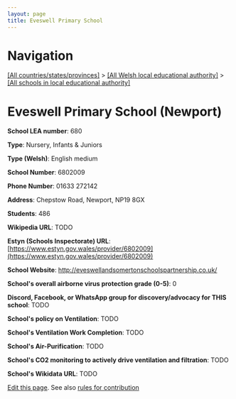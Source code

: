 ```yaml
---
layout: page
title: Eveswell Primary School
---
```

# Navigation

[[All countries/states/provinces]](../../..) > [[All Welsh local educational authority]](../..) > [[All schools in local educational authority]](..)

# Eveswell Primary School (Newport)

**School LEA number**: 680

**Type**: Nursery, Infants & Juniors

**Type (Welsh)**: English medium

**School Number**: 6802009

**Phone Number**: 01633 272142

**Address**: Chepstow Road, Newport, NP19 8GX

**Students**: 486

**Wikipedia URL**: TODO

**Estyn (Schools Inspectorate) URL**: [https://www.estyn.gov.wales/provider/6802009](https://www.estyn.gov.wales/provider/6802009)

**School Website**: http://eveswellandsomertonschoolspartnership.co.uk/

**School's overall airborne virus protection grade (0-5)**: 0

**Discord, Facebook, or WhatsApp group for discovery/advocacy for THIS school**: TODO

**School's policy on Ventilation**: TODO

**School's Ventilation Work Completion**: TODO

**School's Air-Purification**: TODO

**School's CO2 monitoring to actively drive ventilation and filtration**: TODO

**School's Wikidata URL**: TODO




[Edit this page](https://github.com/VentilationProject/Wales/edit/prif/./Newport/Eveswell_Primary_School.md). See also [rules for contribution](../../../contribution-rules/)